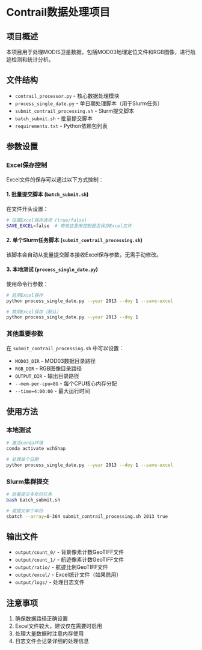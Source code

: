 # Contrail数据处理项目

## 项目概述
本项目用于处理MODIS卫星数据，包括MOD03地理定位文件和RGB图像，进行航迹检测和统计分析。

## 文件结构
- `contrail_processor.py` - 核心数据处理模块
- `process_single_date.py` - 单日期处理脚本（用于Slurm任务）
- `submit_contrail_processing.sh` - Slurm提交脚本
- `batch_submit.sh` - 批量提交脚本
- `requirements.txt` - Python依赖包列表

## 参数设置

### Excel保存控制
Excel文件的保存可以通过以下方式控制：

#### 1. 批量提交脚本 (`batch_submit.sh`)
在文件开头设置：
```bash
# 设置Excel保存选项 (true/false)
SAVE_EXCEL=false  # 修改这里来控制是否保存Excel文件
```

#### 2. 单个Slurm任务脚本 (`submit_contrail_processing.sh`)
该脚本会自动从批量提交脚本接收Excel保存参数，无需手动修改。

#### 3. 本地测试 (`process_single_date.py`)
使用命令行参数：
```bash
# 启用Excel保存
python process_single_date.py --year 2013 --doy 1 --save-excel

# 禁用Excel保存（默认）
python process_single_date.py --year 2013 --doy 1
```

### 其他重要参数
在 `submit_contrail_processing.sh` 中可以设置：
- `MOD03_DIR` - MOD03数据目录路径
- `RGB_DIR` - RGB图像目录路径  
- `OUTPUT_DIR` - 输出目录路径
- `--mem-per-cpu=8G` - 每个CPU核心内存分配
- `--time=4:00:00` - 最大运行时间

## 使用方法

### 本地测试
```bash
# 激活conda环境
conda activate wchShap

# 处理单个日期
python process_single_date.py --year 2013 --doy 1 --save-excel
```

### Slurm集群提交
```bash
# 批量提交多年份任务
bash batch_submit.sh

# 或提交单个年份
sbatch --array=0-364 submit_contrail_processing.sh 2013 true
```

## 输出文件
- `output/count_0/` - 背景像素计数GeoTIFF文件
- `output/count_1/` - 航迹像素计数GeoTIFF文件  
- `output/ratio/` - 航迹比例GeoTIFF文件
- `output/excel/` - Excel统计文件（如果启用）
- `output/logs/` - 处理日志文件

## 注意事项
1. 确保数据路径正确设置
2. Excel文件较大，建议仅在需要时启用
3. 处理大量数据时注意内存使用
4. 日志文件会记录详细的处理信息
